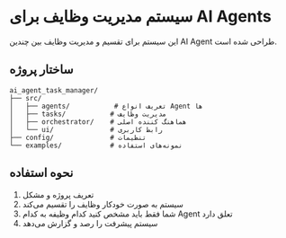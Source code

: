 # سیستم مدیریت وظایف برای AI Agents

این سیستم برای تقسیم و مدیریت وظایف بین چندین AI Agent طراحی شده است.

## ساختار پروژه

```
ai_agent_task_manager/
├── src/
│   ├── agents/           # تعریف انواع Agent ها
│   ├── tasks/           # مدیریت وظایف
│   ├── orchestrator/    # هماهنگ کننده اصلی
│   └── ui/              # رابط کاربری
├── config/              # تنظیمات
└── examples/            # نمونه‌های استفاده
```

## نحوه استفاده

1. تعریف پروژه و مشکل
2. سیستم به صورت خودکار وظایف را تقسیم می‌کند
3. شما فقط باید مشخص کنید کدام وظیفه به کدام Agent تعلق دارد
4. سیستم پیشرفت را رصد و گزارش می‌دهد
